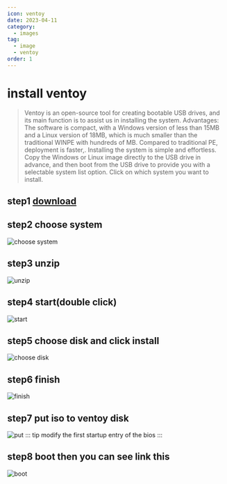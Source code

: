 ```yaml
---
icon: ventoy
date: 2023-04-11
category: 
  - images
tag:
  - image
  - ventoy
order: 1
---
```

# install ventoy
> Ventoy is an open-source tool for creating bootable USB drives, and its main function is to assist us in installing the system. Advantages: The software is compact, with a Windows version of less than 15MB and a Linux version of 18MB, which is much smaller than the traditional WINPE with hundreds of MB. Compared to traditional PE, deployment is faster,. Installing the system is simple and effortless. Copy the Windows or Linux image directly to the USB drive in advance, and then boot from the USB drive to provide you with a selectable system list option. Click on which system you want to install.
## step1 [download](https://www.ventoy.net/cn/download.html)
## step2 choose system
![choose system](https://img.brinish.eu.org:6205/images/2023/04/12/80cd23b9a5a91956ea5ac9eee931d0f7.png)
## step3 unzip
![unzip](https://img.brinish.eu.org:6205/images/2023/04/12/99153d7e2a0ddc8fc7de33a2b80a8124.png)
## step4 start(double click)
![start](https://img.brinish.eu.org:6205/images/2023/04/12/99153d7e2a0ddc8fc7de33a2b80a8124.png)
## step5 choose disk and click install
![choose disk](https://img.brinish.eu.org:6205/images/2023/04/12/7ffa3e4ffb6070bc9f21b0ab46e9c009.png)
## step6 finish
![finish](https://img.brinish.eu.org:6205/images/2023/04/12/fc5db841706291e52f209f84f52488ae.png)
## step7 put iso to ventoy disk
![put](https://img.brinish.eu.org:6205/images/2023/04/12/64c774a8bf1dce182bc6fb3317668afd.png)
::: tip
modify the first startup entry of the bios
:::
## step8 boot then you can see link this
![boot](https://img.brinish.eu.org:6205/images/2023/04/12/3b679d32b7eb6c321d0c88f83961e132.png)